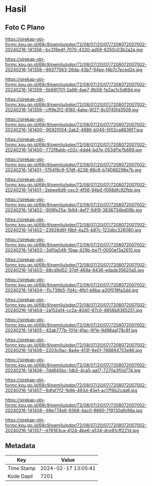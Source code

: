 # Hasil

## Foto C Plano

https://sirekap-obj-formc.kpu.go.id/68c9/pemilu/pdpr/72/08/07/20/07/7208072007002-20240216-141356--bc319e4f-7070-4330-ad59-6250c03b2a2a.jpg

https://sirekap-obj-formc.kpu.go.id/68c9/pemilu/pdpr/72/08/07/20/07/7208072007002-20240216-141358--99377563-26da-43b7-94ee-f4b7c7eced2e.jpg

https://sirekap-obj-formc.kpu.go.id/68c9/pemilu/pdpr/72/08/07/20/07/7208072007002-20240216-141359--5b66f701-2a96-4ae7-8b58-1e2ac1c5d69d.jpg

https://sirekap-obj-formc.kpu.go.id/68c9/pemilu/pdpr/72/08/07/20/07/7208072007002-20240216-141359--cff9e2f2-8180-4abe-9f27-8c0745fd3508.jpg

https://sirekap-obj-formc.kpu.go.id/68c9/pemilu/pdpr/72/08/07/20/07/7208072007002-20240216-141400--9092f004-2ab2-4986-b046-5f02ca8839f7.jpg

https://sirekap-obj-formc.kpu.go.id/68c9/pemilu/pdpr/72/08/07/20/07/7208072007002-20240216-141400--772f8abb-c02c-4dd4-bd7e-053df1e7b669.jpg

https://sirekap-obj-formc.kpu.go.id/68c9/pemilu/pdpr/72/08/07/20/07/7208072007002-20240216-141401--5154f6c9-57df-4238-86c8-b74086298e7b.jpg

https://sirekap-obj-formc.kpu.go.id/68c9/pemilu/pdpr/72/08/07/20/07/7208072007002-20240216-141401--2ebee6d9-cec3-4f56-94b0-f098dfc92fbb.jpg

https://sirekap-obj-formc.kpu.go.id/68c9/pemilu/pdpr/72/08/07/20/07/7208072007002-20240216-141402--908fe25a-1b84-4ef7-94f9-3836734bd08b.jpg

https://sirekap-obj-formc.kpu.go.id/68c9/pemilu/pdpr/72/08/07/20/07/7208072007002-20240216-141402--23928d6f-f8bf-4a25-b87c-122dbc326080.jpg

https://sirekap-obj-formc.kpu.go.id/68c9/pemilu/pdpr/72/08/07/20/07/7208072007002-20240216-141403--3df0a548-10aa-429b-be7f-0050ef3a2610.jpg

https://sirekap-obj-formc.kpu.go.id/68c9/pemilu/pdpr/72/08/07/20/07/7208072007002-20240216-141403--88cd9d52-37df-469a-8436-edade35620a5.jpg

https://sirekap-obj-formc.kpu.go.id/68c9/pemilu/pdpr/72/08/07/20/07/7208072007002-20240216-141404--11c739b5-7d4c-4fb1-b6ba-a30f019fa2dd.jpg

https://sirekap-obj-formc.kpu.go.id/68c9/pemilu/pdpr/72/08/07/20/07/7208072007002-20240216-141404--2a152a14-cc2a-4040-87c0-4856b8365251.jpg

https://sirekap-obj-formc.kpu.go.id/68c9/pemilu/pdpr/72/08/07/20/07/7208072007002-20240216-141405--42ab777b-101d-4fac-9f1e-9d98aaf78c8f.jpg

https://sirekap-obj-formc.kpu.go.id/68c9/pemilu/pdpr/72/08/07/20/07/7208072007002-20240216-141406--2203c9ac-8a4e-413f-9e01-788894753e86.jpg

https://sirekap-obj-formc.kpu.go.id/68c9/pemilu/pdpr/72/08/07/20/07/7208072007002-20240216-141406--7dd845bc-1db5-4ca5-aa17-7270a3f0d774.jpg

https://sirekap-obj-formc.kpu.go.id/68c9/pemilu/pdpr/72/08/07/20/07/7208072007002-20240216-141407--9dfaf7f2-1b9b-493d-83e1-ac17f6b2cda6.jpg

https://sirekap-obj-formc.kpu.go.id/68c9/pemilu/pdpr/72/08/07/20/07/7208072007002-20240216-141408--69e774e6-9368-4ac0-8660-719130afb99a.jpg

https://sirekap-obj-formc.kpu.go.id/68c9/pemilu/pdpr/72/08/07/20/07/7208072007002-20240216-141357--d76183ca-4124-4be6-a534-dce81cff221d.jpg


## Metadata

| Key        | Value               |
| ---------- | ------------------- |
| Time Stamp | 2024-02-17 13:05:41 |
| Kode Dapil | 7201                |



